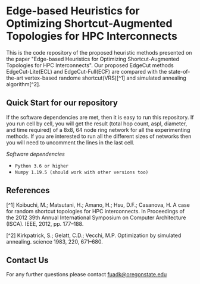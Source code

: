 Edge-based Heuristics for Optimizing Shortcut-Augmented Topologies for HPC Interconnects
========

This is the code repository of the proposed heuristic methods presented on the paper "Edge-based Heuristics for Optimizing Shortcut-Augmented Topologies for HPC Interconnects". 
Our proposed EdgeCut methods EdgeCut-Lite(ECL) and EdgeCut-Full(ECF) are compared with the state-of-the-art vertex-based randome shortcut(VRS)[^1] and simulated annealing algorithm[^2]. 


## Quick Start for our repository

If the software dependencies are met, then it is easy to run this repository. If you run cell by cell, you will get the result (total hop count, aspl, diameter, and time required) of a 8x8, 64 node ring network for all the experimenting methods.
If you are interested to run all the different sizes of networks then you will need to uncomment the lines in the last cell.   

*Software dependencies*
* `Python 3.6 or higher`
* `Numpy 1.19.5 (should work with other versions too)` 



## References
 
[^1] Koibuchi, M.; Matsutani, H.; Amano, H.; Hsu, D.F.; Casanova, H. A case for random shortcut topologies for HPC interconnects. 
In Proceedings of the 2012 39th Annual International Symposium on Computer Architecture (ISCA). IEEE, 2012, pp. 177–188.

[^2] Kirkpatrick, S.; Gelatt, C.D.; Vecchi, M.P. Optimization by simulated annealing. science 1983, 220, 671–680.


## Contact Us
For any further questions please contact fuadk@oregonstate.edu